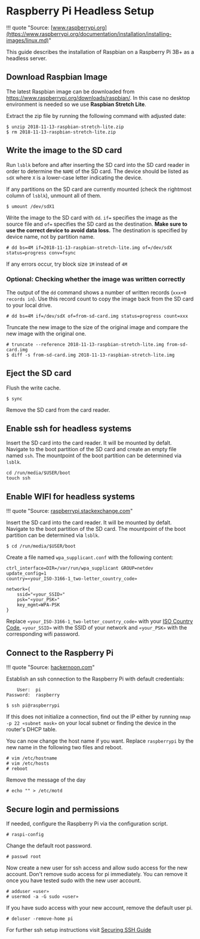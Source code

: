 # Raspberry Pi Headless Setup

!!! quote "Source: [www.raspberrypi.org](https://www.raspberrypi.org/documentation/installation/installing-images/linux.md)"

This guide describes the installation of Raspbian on a Raspberry Pi 3B+ as a headless server.

## Download Raspbian Image

The latest Raspbian image can be downloaded from https://www.raspberrypi.org/downloads/raspbian/. In this case no desktop environment is needed so we use **Raspbian Stretch Lite**.

Extract the zip file by running the following command with adjusted date:

```console
$ unzip 2018-11-13-raspbian-stretch-lite.zip
$ rm 2018-11-13-raspbian-stretch-lite.zip
```

## Write the image to the SD card

Run `lsblk` before and after inserting the SD card into the SD card reader in order to determine the `NAME` of the SD card. The device should be listed as `sdX` where `X` is a lower-case letter indicating the device.

If any partitions on the SD card are currently mounted (check the rightmost column of `lsblk`), unmount all of them.

```console
$ umount /dev/sdX1
```

Write the image to the SD card with `dd`. `if=` specifies the image as the source file and `of=` specifies the SD card as the destination. **Make sure to use the correct device to avoid data loss.** The destination is specified by device name, not by partition name.

```console
# dd bs=4M if=2018-11-13-raspbian-stretch-lite.img of=/dev/sdX status=progress conv=fsync
```
If any errors occur, try block size `1M` instead of `4M`

### Optional: Checking whether the image was written correctly

The output of the `dd` command shows a number of written records (`xxx+0 records in`). Use this record count to copy the image back from the SD card to your local drive.

```console
# dd bs=4M if=/dev/sdX of=from-sd-card.img status=progress count=xxx
```

Truncate the new image to the size of the original image and compare the new image with the original one.

```console
# truncate --reference 2018-11-13-raspbian-stretch-lite.img from-sd-card.img
$ diff -s from-sd-card.img 2018-11-13-raspbian-stretch-lite.img
```

## Eject the SD card

Flush the write cache.

```console
$ sync
```

Remove the SD card from the card reader.

## Enable ssh for headless systems

Insert the SD card into the card reader. It will be mounted by defalt. Navigate to the boot partition of the SD card and create an empty file named `ssh`. The mountpoint of the boot partition can be determined via `lsblk`.

```ssh
cd /run/media/$USER/boot
touch ssh
```

## Enable WIFI for headless systems

!!! quote "Source: [raspberrypi.stackexchange.com](https://raspberrypi.stackexchange.com/a/10413)"

Insert the SD card into the card reader. It will be mounted by defalt. Navigate to the boot partition of the SD card. The mountpoint of the boot partition can be determined via `lsblk`.

```ssh
$ cd /run/media/$USER/boot
```

Create a file named `wpa_supplicant.conf` with the following content:

```
ctrl_interface=DIR=/var/run/wpa_supplicant GROUP=netdev
update_config=1
country=«your_ISO-3166-1_two-letter_country_code»

network={
    ssid="«your_SSID»"
    psk="«your_PSK»"
    key_mgmt=WPA-PSK
}
```

Replace `«your_ISO-3166-1_two-letter_country_code»` with your [ISO Country Code](https://www.iso.org/obp/ui/#search), `«your_SSID»` with the SSID of your network and `«your_PSK»` with the corresponding wifi password.

## Connect to the Raspberry Pi

!!! quote "Source: [hackernoon.com](https://hackernoon.com/raspberry-pi-headless-install-462ccabd75d0)"

Establish an ssh connection to the Raspberry Pi with default credentials:

```
    User:  pi
Password:  raspberry
```

```console
$ ssh pi@raspberrypi
```

If this does not initialize a connection, find out the IP either by running ```nmap -p 22 «subnet mask»``` on your local subnet or finding the device in the router's DHCP table.

You can now change the host name if you want. Replace ```raspberrypi``` by the new name in the following two files and reboot.

```console
# vim /etc/hostname
# vim /etc/hosts
# reboot
```

Remove the message of the day

```console
# echo "" > /etc/motd
```

## Secure login and permissions

If needed, configure the Raspberry Pi via the configuration script.

```console
# raspi-config
```

Change the default root password.

```console
# passwd root
```

Now create a new user for ssh access and allow sudo access for the new account. Don't remove sudo access for pi immediately. You can remove it once you have tested sudo with the new user account.

```console
# adduser «user»
# usermod -a -G sudo «user»
```

If you have sudo access with your new account, remove the default user pi.

```console
# deluser -remove-home pi
```

For further ssh setup instructions visit [Securing SSH Guide](../ssh/secure_setup.md)
